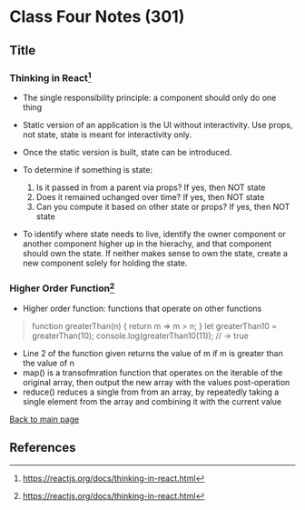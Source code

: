 # Class Four Notes (301)

## Title

### Thinking in React[^1]

- The single responsibility principle: a component should only do one thing
- Static version of an application is the UI without interactivity. Use props, not state, state is meant for interactivity only.
- Once the static version is built, state can be introduced.
- To determine if something is state: 
  1. Is it passed in from a parent via props? If yes, then NOT state
  2. Does it remained uchanged over time? If yes, then NOT state
  3. Can you compute it based on other state or props? If yes, then NOT state

- To identify where state needs to live, identify the owner component or another component higher up in the hierachy, and that component should own the state. If neither makes sense to own the state, create a new component solely for holding the state.

### Higher Order Function[^2]

- Higher order function: functions that operate on other functions

>function greaterThan(n) {
> return m => m > n;
>}
>let greaterThan10 = greaterThan(10);
>console.log(greaterThan10(11));
>// → true

- Line 2 of the function given returns the value of m if m is greater than the value of n
- map() is a transofmration function that operates on the iterable of the original array, then output the new array with the values post-operation
- reduce() reduces a single from from an array, by repeatedly taking a single element from the array and combining it with the current value

 [Back to main page](https://mirandalu2020.github.io/reading-notes/)

## References

[^1]:https://reactjs.org/docs/thinking-in-react.html
[^2]:https://reactjs.org/docs/thinking-in-react.html
